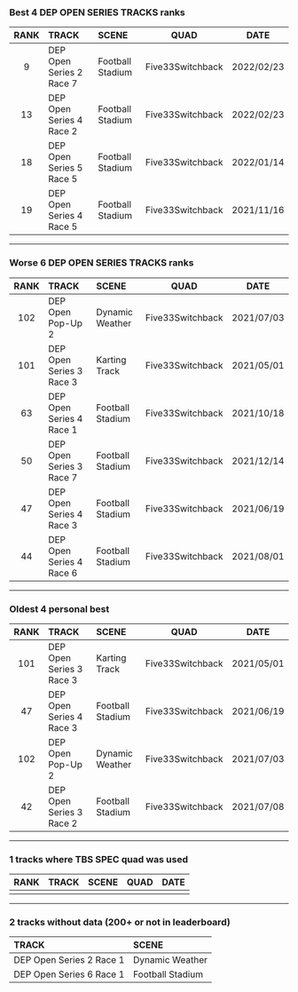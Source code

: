 ### Best 4 DEP OPEN SERIES TRACKS ranks
|RANK|TRACK|SCENE|QUAD|DATE|
|:---:|:---|:---|:---:|:---:|
|9|DEP Open Series 2 Race 7|Football Stadium|Five33Switchback|2022/02/23|
|13|DEP Open Series 4 Race 2|Football Stadium|Five33Switchback|2022/02/23|
|18|DEP Open Series 5 Race 5|Football Stadium|Five33Switchback|2022/01/14|
|19|DEP Open Series 4 Race 5|Football Stadium|Five33Switchback|2021/11/16|
---
### Worse 6 DEP OPEN SERIES TRACKS ranks
|RANK|TRACK|SCENE|QUAD|DATE|
|:---:|:---|:---|:---:|:---:|
|102|DEP Open Pop-Up 2|Dynamic Weather|Five33Switchback|2021/07/03|
|101|DEP Open Series 3 Race 3|Karting Track|Five33Switchback|2021/05/01|
|63|DEP Open Series 4 Race 1|Football Stadium|Five33Switchback|2021/10/18|
|50|DEP Open Series 3 Race 7|Football Stadium|Five33Switchback|2021/12/14|
|47|DEP Open Series 4 Race 3|Football Stadium|Five33Switchback|2021/06/19|
|44|DEP Open Series 4 Race 6|Football Stadium|Five33Switchback|2021/08/01|
---
### Oldest 4 personal best
|RANK|TRACK|SCENE|QUAD|DATE|
|:---:|:---|:---|:---:|:---:|
|101|DEP Open Series 3 Race 3|Karting Track|Five33Switchback|2021/05/01|
|47|DEP Open Series 4 Race 3|Football Stadium|Five33Switchback|2021/06/19|
|102|DEP Open Pop-Up 2|Dynamic Weather|Five33Switchback|2021/07/03|
|42|DEP Open Series 3 Race 2|Football Stadium|Five33Switchback|2021/07/08|
---
### 1 tracks where TBS SPEC quad was used
|RANK|TRACK|SCENE|QUAD|DATE|
|:---:|:---|:---|:---:|:---:|
||||||
---
### 2 tracks without data (200+ or not in leaderboard)
|TRACK|SCENE|
|:---|:---|
|DEP Open Series 2 Race 1|Dynamic Weather|
|DEP Open Series 6 Race 1|Football Stadium|
